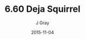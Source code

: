 ---
title: '6.60 Deja Squirrel'
alt: 'Mysteries of the Arcana'
date: '2015-11-04'
author: 'J Gray'
artist: 'Keira'
chapter: '6 Void in the Road'
filler: false
---